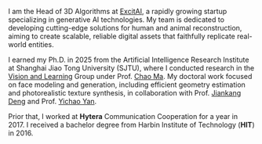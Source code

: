 I am the Head of 3D Algorithms at [ExcitAI](https://excitai.com/), a rapidly growing startup specializing in generative AI technologies. My team is dedicated to developing cutting-edge solutions for human and animal reconstruction, aiming to create scalable, reliable digital assets that faithfully replicate real-world entities.

I earned my Ph.D. in 2025 from the Artificial Intelligence Research Institute at Shanghai Jiao Tong University (SJTU), where I conducted research in the [Vision and Learning](https://vision.sjtu.edu.cn/group.html) Group under Prof. [Chao Ma](https://vision.sjtu.edu.cn/). My doctoral work focused on face modeling and generation, including efficient geometry estimation and photorealistic texture synthesis, in collaboration with Prof. [Jiankang Deng](https://jiankangdeng.github.io/) and Prof. [Yichao Yan](https://daodaofr.github.io/).

Prior that, I worked at **Hytera** Communication Cooperation for a year in 2017. I received a bachelor degree from Harbin Institute of Technology (**HIT**) in 2016.
